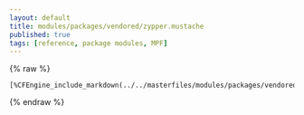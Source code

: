 ```yaml
---
layout: default
title: modules/packages/vendored/zypper.mustache
published: true
tags: [reference, package modules, MPF]
---
```

{% raw %}
```
[%CFEngine_include_markdown(../../masterfiles/modules/packages/vendored/zypper.mustache)%]
```
{% endraw %}
